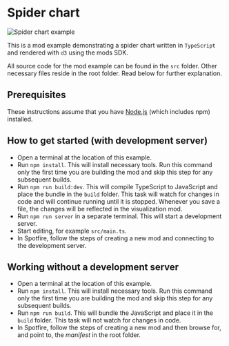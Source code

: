 # Spider chart

![Spider chart example](SpiderChartModExample.png)

This is a mod example demonstrating a spider chart written in `TypeScript` and rendered with `d3` using the mods SDK.

All source code for the mod example can be found in the `src` folder. Other necessary files reside in the root folder. Read below for further explanation.

## Prerequisites

These instructions assume that you have [Node.js](https://nodejs.org/en/) (which includes npm) installed.

## How to get started (with development server)

- Open a terminal at the location of this example.
- Run `npm install`. This will install necessary tools. Run this command only the first time you are building the mod and skip this step for any subsequent builds.
- Run `npm run build:dev`. This will compile TypeScript to JavaScript and place the bundle in the `build` folder. This task will watch for changes in code and will continue running until it is stopped. Whenever you save a file, the changes will be reflected in the visualization mod.
- Run `npm run server` in a separate terminal. This will start a development server.
- Start editing, for example `src/main.ts`.
- In Spotfire, follow the steps of creating a new mod and connecting to the development server.

## Working without a development server

- Open a terminal at the location of this example.
- Run `npm install`. This will install necessary tools. Run this command only the first time you are building the mod and skip this step for any subsequent builds.
- Run `npm run build`. This will bundle the JavaScript and place it in the `build` folder. This task will not watch for changes in code.
- In Spotfire, follow the steps of creating a new mod and then browse for, and point to, the _manifest_ in the root folder.
